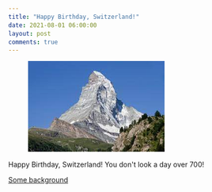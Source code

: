 ```yaml
---
title: "Happy Birthday, Switzerland!"
date: 2021-08-01 06:00:00
layout: post
comments: true
---
```


<figure>
 <img src="/images/matterhorn.jpeg" alt="The Matterhorn in Switzerland">
 <figcaption></figcaption>
</figure>

Happy Birthday, Switzerland! You don't look a day over 700! 

[Some background](https://en.wikipedia.org/wiki/Old_Swiss_Confederacy#:~:text=The%20foundation%20of%20the%20Confederacy,founding%20document%20of%20the%20confederacy.)

